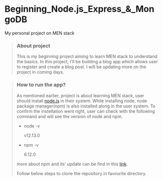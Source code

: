 # Beginning_Node.js_Express_&_MongoDB
My personal project on MEN stack

>### About project
>This is my beginning project aiming to learn MEN stack to understand the basics. In this project, I'll be building a blog app which allows user to register and create a blog post. I will be updating more on the project in coming days.

>### How to run the app?
>As mentioned earlier, project is about learning MEN stack, user should install [node.js](https://nodejs.org/en/download/) in their system. While installing node, node package manager(npm) is also installed along in the user system. To confirm the instellation went right, user can check with the following command and will see the version of node and npm.
> - node -v
>
>   v12.13.0
>
> - npm -v
>
>    6.12.0
> 
>more about npm and its' update can be find in this [link](https://www.npmjs.com/get-npm).
>
>Follow below steps to clone the repository in favourite directory.
